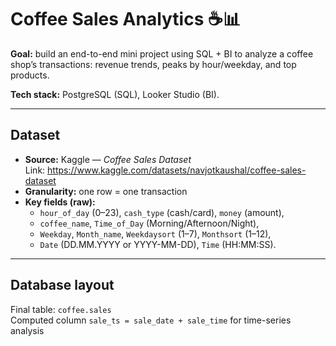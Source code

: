 # Coffee Sales Analytics ☕📊

**Goal:** build an end-to-end mini project using SQL + BI to analyze a coffee shop’s transactions: revenue trends, peaks by hour/weekday, and top products.

**Tech stack:** PostgreSQL (SQL), Looker Studio (BI).

---

## Dataset
- **Source:** Kaggle — *Coffee Sales Dataset*  
  Link: https://www.kaggle.com/datasets/navjotkaushal/coffee-sales-dataset
- **Granularity:** one row = one transaction
- **Key fields (raw):**
  - `hour_of_day` (0–23), `cash_type` (cash/card), `money` (amount),
  - `coffee_name`, `Time_of_Day` (Morning/Afternoon/Night),
  - `Weekday`, `Month_name`, `Weekdaysort` (1–7), `Monthsort` (1–12),
  - `Date` (DD.MM.YYYY or YYYY-MM-DD), `Time` (HH:MM:SS).

---

## Database layout
Final table: `coffee.sales`  
Computed column `sale_ts = sale_date + sale_time` for time-series analysis
